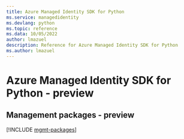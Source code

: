 ```yaml
---
title: Azure Managed Identity SDK for Python
ms.service: managedidentity
ms.devlang: python
ms.topic: reference
ms.data: 10/05/2022
author: lmazuel
description: Reference for Azure Managed Identity SDK for Python
ms.author: lmazuel
---
```

# Azure Managed Identity SDK for Python - preview

## Management packages - preview
[!INCLUDE [mgmt-packages](managed-identity-mgmt-index.md)]